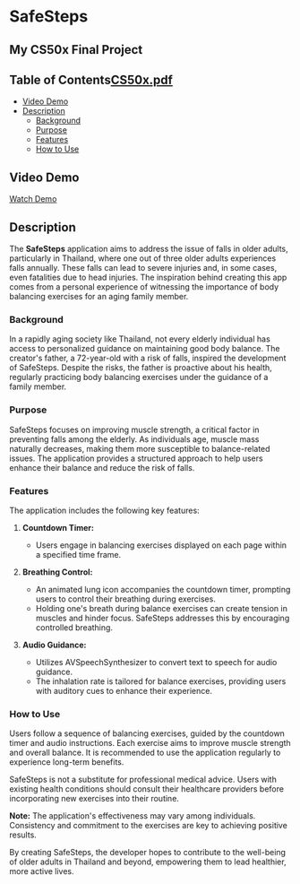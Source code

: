 # SafeSteps
## My CS50x Final Project

## Table of Contents[CS50x.pdf](https://github.com/Ice1808pichaaa/SafeSteps/files/13681129/CS50x.pdf)

- [Video Demo](#video-demo)
- [Description](#description)
  - [Background](#background)
  - [Purpose](#purpose)
  - [Features](#features)
  - [How to Use](#how-to-use)

## Video Demo
[Watch Demo](https://youtu.be/fukTwazuw2c)

## Description

The **SafeSteps** application aims to address the issue of falls in older adults, particularly in Thailand, where one out of three older adults experiences falls annually. These falls can lead to severe injuries and, in some cases, even fatalities due to head injuries. The inspiration behind creating this app comes from a personal experience of witnessing the importance of body balancing exercises for an aging family member.

### Background
In a rapidly aging society like Thailand, not every elderly individual has access to personalized guidance on maintaining good body balance. The creator's father, a 72-year-old with a risk of falls, inspired the development of SafeSteps. Despite the risks, the father is proactive about his health, regularly practicing body balancing exercises under the guidance of a family member.

### Purpose
SafeSteps focuses on improving muscle strength, a critical factor in preventing falls among the elderly. As individuals age, muscle mass naturally decreases, making them more susceptible to balance-related issues. The application provides a structured approach to help users enhance their balance and reduce the risk of falls.

### Features
The application includes the following key features:

1. **Countdown Timer:**
   - Users engage in balancing exercises displayed on each page within a specified time frame.

2. **Breathing Control:**
   - An animated lung icon accompanies the countdown timer, prompting users to control their breathing during exercises.
   - Holding one's breath during balance exercises can create tension in muscles and hinder focus. SafeSteps addresses this by encouraging controlled breathing.

3. **Audio Guidance:**
   - Utilizes AVSpeechSynthesizer to convert text to speech for audio guidance.
   - The inhalation rate is tailored for balance exercises, providing users with auditory cues to enhance their experience.

### How to Use
Users follow a sequence of balancing exercises, guided by the countdown timer and audio instructions. Each exercise aims to improve muscle strength and overall balance. It is recommended to use the application regularly to experience long-term benefits.

SafeSteps is not a substitute for professional medical advice. Users with existing health conditions should consult their healthcare providers before incorporating new exercises into their routine.

**Note:** The application's effectiveness may vary among individuals. Consistency and commitment to the exercises are key to achieving positive results.

By creating SafeSteps, the developer hopes to contribute to the well-being of older adults in Thailand and beyond, empowering them to lead healthier, more active lives.
